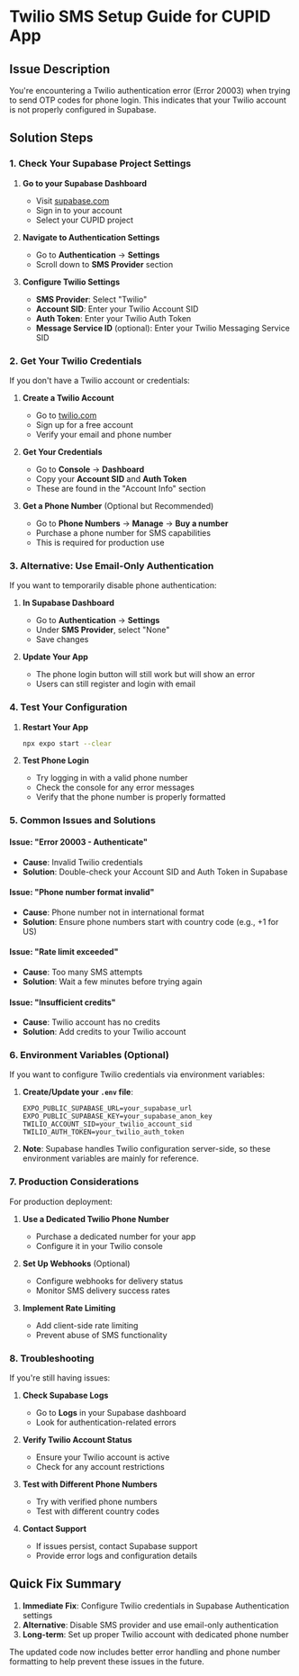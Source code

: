 # Twilio SMS Setup Guide for CUPID App

## Issue Description
You're encountering a Twilio authentication error (Error 20003) when trying to send OTP codes for phone login. This indicates that your Twilio account is not properly configured in Supabase.

## Solution Steps

### 1. Check Your Supabase Project Settings

1. **Go to your Supabase Dashboard**
   - Visit [supabase.com](https://supabase.com)
   - Sign in to your account
   - Select your CUPID project

2. **Navigate to Authentication Settings**
   - Go to **Authentication** → **Settings**
   - Scroll down to **SMS Provider** section

3. **Configure Twilio Settings**
   - **SMS Provider**: Select "Twilio"
   - **Account SID**: Enter your Twilio Account SID
   - **Auth Token**: Enter your Twilio Auth Token
   - **Message Service ID** (optional): Enter your Twilio Messaging Service SID

### 2. Get Your Twilio Credentials

If you don't have a Twilio account or credentials:

1. **Create a Twilio Account**
   - Go to [twilio.com](https://twilio.com)
   - Sign up for a free account
   - Verify your email and phone number

2. **Get Your Credentials**
   - Go to **Console** → **Dashboard**
   - Copy your **Account SID** and **Auth Token**
   - These are found in the "Account Info" section

3. **Get a Phone Number** (Optional but Recommended)
   - Go to **Phone Numbers** → **Manage** → **Buy a number**
   - Purchase a phone number for SMS capabilities
   - This is required for production use

### 3. Alternative: Use Email-Only Authentication

If you want to temporarily disable phone authentication:

1. **In Supabase Dashboard**
   - Go to **Authentication** → **Settings**
   - Under **SMS Provider**, select "None"
   - Save changes

2. **Update Your App**
   - The phone login button will still work but will show an error
   - Users can still register and login with email

### 4. Test Your Configuration

1. **Restart Your App**
   ```bash
   npx expo start --clear
   ```

2. **Test Phone Login**
   - Try logging in with a valid phone number
   - Check the console for any error messages
   - Verify that the phone number is properly formatted

### 5. Common Issues and Solutions

#### Issue: "Error 20003 - Authenticate"
- **Cause**: Invalid Twilio credentials
- **Solution**: Double-check your Account SID and Auth Token in Supabase

#### Issue: "Phone number format invalid"
- **Cause**: Phone number not in international format
- **Solution**: Ensure phone numbers start with country code (e.g., +1 for US)

#### Issue: "Rate limit exceeded"
- **Cause**: Too many SMS attempts
- **Solution**: Wait a few minutes before trying again

#### Issue: "Insufficient credits"
- **Cause**: Twilio account has no credits
- **Solution**: Add credits to your Twilio account

### 6. Environment Variables (Optional)

If you want to configure Twilio credentials via environment variables:

1. **Create/Update your `.env` file**:
   ```
   EXPO_PUBLIC_SUPABASE_URL=your_supabase_url
   EXPO_PUBLIC_SUPABASE_KEY=your_supabase_anon_key
   TWILIO_ACCOUNT_SID=your_twilio_account_sid
   TWILIO_AUTH_TOKEN=your_twilio_auth_token
   ```

2. **Note**: Supabase handles Twilio configuration server-side, so these environment variables are mainly for reference.

### 7. Production Considerations

For production deployment:

1. **Use a Dedicated Twilio Phone Number**
   - Purchase a dedicated number for your app
   - Configure it in your Twilio console

2. **Set Up Webhooks** (Optional)
   - Configure webhooks for delivery status
   - Monitor SMS delivery success rates

3. **Implement Rate Limiting**
   - Add client-side rate limiting
   - Prevent abuse of SMS functionality

### 8. Troubleshooting

If you're still having issues:

1. **Check Supabase Logs**
   - Go to **Logs** in your Supabase dashboard
   - Look for authentication-related errors

2. **Verify Twilio Account Status**
   - Ensure your Twilio account is active
   - Check for any account restrictions

3. **Test with Different Phone Numbers**
   - Try with verified phone numbers
   - Test with different country codes

4. **Contact Support**
   - If issues persist, contact Supabase support
   - Provide error logs and configuration details

## Quick Fix Summary

1. **Immediate Fix**: Configure Twilio credentials in Supabase Authentication settings
2. **Alternative**: Disable SMS provider and use email-only authentication
3. **Long-term**: Set up proper Twilio account with dedicated phone number

The updated code now includes better error handling and phone number formatting to help prevent these issues in the future. 